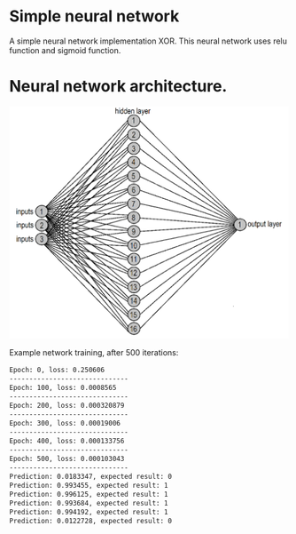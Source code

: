 # Simple neural network 
A simple neural network implementation XOR. This neural network uses relu function and sigmoid function.


# Neural network architecture. 
<img src="Neural-network.png?raw=true" width="600">

Example network training, after 500 iterations:
```
Epoch: 0, loss: 0.250606
------------------------------
Epoch: 100, loss: 0.0008565
------------------------------
Epoch: 200, loss: 0.000320879
------------------------------
Epoch: 300, loss: 0.00019006
------------------------------
Epoch: 400, loss: 0.000133756
------------------------------
Epoch: 500, loss: 0.000103043
------------------------------
Prediction: 0.0183347, expected result: 0
Prediction: 0.993455, expected result: 1
Prediction: 0.996125, expected result: 1
Prediction: 0.993684, expected result: 1
Prediction: 0.994192, expected result: 1
Prediction: 0.0122728, expected result: 0
```
